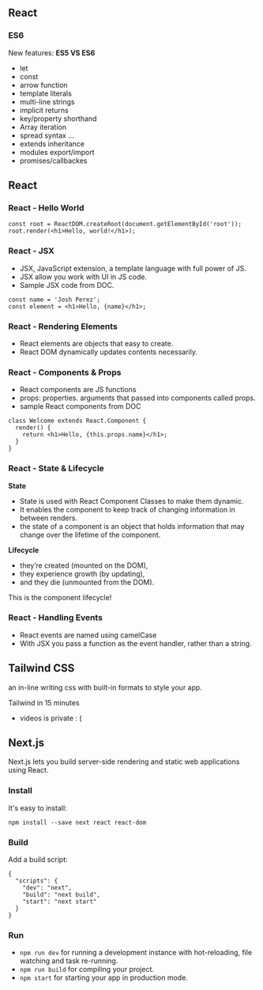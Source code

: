 ## React

### ES6
New features: **ES5 VS ES6**
- let
- const
- arrow function
- template literals
- multi-line strings
- implicit returns
- key/property shorthand
- Array iteration
- spread syntax ...
- extends inheritance
- modules export/import
- promises/callbackes

## React

### React - Hello World
```angular2html
const root = ReactDOM.createRoot(document.getElementById('root'));
root.render(<h1>Hello, world!</h1>);
```

### React - JSX
- JSX, JavaScript extension, a template language with full power of JS.
- JSX allow you work with UI in JS code.
- Sample JSX code from DOC.
```angular2html
const name = 'Josh Perez';
const element = <h1>Hello, {name}</h1>;
```


### React - Rendering Elements
- React elements are objects that easy to create.
- React DOM dynamically updates contents necessarily.

### React - Components & Props
- React components are JS functions
- props: properties. arguments that passed into components called props.
- sample React components from DOC
```angular2html
class Welcome extends React.Component {
  render() {
    return <h1>Hello, {this.props.name}</h1>;
  }
}
```

### React - State & Lifecycle
**State**
- State is used with React Component Classes to make them dynamic. 
- It enables the component to keep track of changing information in between renders. 
- the state of a component is an object that holds information that may change over the lifetime of the component.

**Lifecycle**

- they’re created (mounted on the DOM), 
- they experience growth (by updating), 
- and they die (unmounted from the DOM). 

This is the component lifecycle!

### React - Handling Events
- React events are named using camelCase
- With JSX you pass a function as the event handler, rather than a string.

## Tailwind CSS
an in-line writing css with built-in formats to style your app.

Tailwind in 15 minutes
- videos is private : (

## Next.js
Next.js lets you build server-side rendering and static web applications using React.
### Install
It's easy to install:

```npm install --save next react react-dom```

### Build
Add a build script:
```angular2html
{
  "scripts": {
    "dev": "next",
    "build": "next build",
    "start": "next start"
  }
}
```

### Run
- ```npm run dev``` for running a development instance with hot-reloading, file watching and task re-running.
- ```npm run build``` for compiling your project.
- ```npm start``` for starting your app in production mode.


